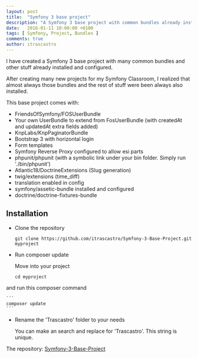 ```yaml
---
layout: post
title:  "Symfony 3 base project"
description: "A Symfony 3 base project with common bundles already installed"
date:   2016-01-11 10:00:00 +0100
tags: [ Symfony, Project, Bundles ]
comments: true
author: itrascastro
---
```


I have created a Symfony 3 base project with many common bundles and other stuff already installed and configured.

After creating many new projects for my Symfony Classroom, I realized that almost always those bundles and the rest of stuff were been always also installed.

This base project comes with:

- FriendsOfSymfony/FOSUserBundle
- Your own UserBundle to extend from FosUserBundle (with createdAt and updatedAt extra fields added)
- KnpLabs/KnpPaginatorBundle
- Bootstrap 3 with horizontal login
- Form templates
- Symfony Reverse Proxy configured to allow esi parts
- phpunit/phpunit (with a symbolic link under your bin folder. Simply run './bin/phpunit')
- Atlantic18/DoctrineExtensions (Slug generation)
- twig/extensions (time_diff)
- translation enabled in config
- symfony/assetic-bundle installed and configured
- doctrine/doctrine-fixtures-bundle

## Installation

- Clone the repository

  ```
  git clone https://github.com/itrascastro/Symfony-3-Base-Project.git myproject
  ```

- Run composer update

  Move into your project

  ```
  cd myproject
  ```

and run this composer command

    ```
    composer update
    ```

- Rename the 'Trascastro' folder to your needs

  You can make an search and replace for 'Trascastro'. This string is unique.

The repository: [Symfony-3-Base-Project](https://github.com/itrascastro/Symfony-3-Base-Project)
